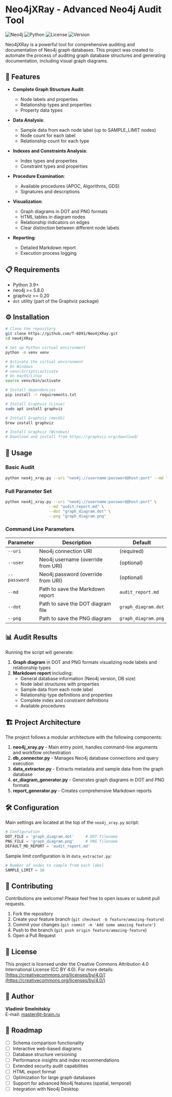 # Neo4jXRay - Advanced Neo4j Audit Tool

![Neo4j](https://img.shields.io/badge/Neo4j-4581C3?style=for-the-badge&logo=neo4j&logoColor=white)
![Python](https://img.shields.io/badge/Python-3776AB?style=for-the-badge&logo=python&logoColor=white)
![License](https://img.shields.io/badge/License-CC_BY_4.0-lightgrey.svg)
![Version](https://img.shields.io/badge/Version-1.0.0-blue.svg)

Neo4jXRay is a powerful tool for comprehensive auditing and documentation of Neo4j graph databases. This project was created to automate the process of auditing graph database structures and generating documentation, including visual graph diagrams.

## 🚀 Features

- **Complete Graph Structure Audit**:
  - Node labels and properties
  - Relationship types and properties
  - Property data types
  
- **Data Analysis**:
  - Sample data from each node label (up to SAMPLE_LIMIT nodes)
  - Node count for each label
  - Relationship count for each type
  
- **Indexes and Constraints Analysis**:
  - Index types and properties
  - Constraint types and properties
  
- **Procedure Examination**:
  - Available procedures (APOC, Algorithms, GDS)
  - Signatures and descriptions
  
- **Visualization**:
  - Graph diagrams in DOT and PNG formats
  - HTML tables in diagram nodes
  - Relationship indicators on edges
  - Clear distinction between different node labels
  
- **Reporting**:
  - Detailed Markdown report
  - Execution process logging

## 📋 Requirements

- Python 3.9+
- neo4j >= 5.8.0
- graphviz >= 0.20
- `dot` utility (part of the Graphviz package)

## ⚙️ Installation

```bash
# Clone the repository
git clone https://github.com/T-6891/Neo4jXRay.git
cd neo4jXRay

# Set up Python virtual environment
python -m venv venv

# Activate the virtual environment
# On Windows
# venv\Scripts\activate
# On macOS/Linux
source venv/bin/activate

# Install dependencies
pip install -r requirements.txt

# Install Graphviz (Linux)
sudo apt install graphviz

# Install Graphviz (macOS)
brew install graphviz

# Install Graphviz (Windows)
# Download and install from https://graphviz.org/download/
```

## 🔧 Usage

### Basic Audit

```bash
python neo4j_xray.py --uri "neo4j://username:password@host:port" --md "audit_report.md"
```

### Full Parameter Set

```bash
python neo4j_xray.py --uri "neo4j://username:password@host:port" \
                   --md "audit_report.md" \
                   --dot "graph_diagram.dot" \
                   --png "graph_diagram.png"
```

### Command Line Parameters

| Parameter | Description | Default |
|---------|------------|---------|
| `--uri` | Neo4j connection URI | (required) |
| `--user` | Neo4j username (override from URI) | (optional) |
| `--password` | Neo4j password (override from URI) | (optional) |
| `--md` | Path to save the Markdown report | `audit_report.md` |
| `--dot` | Path to save the DOT diagram file | `graph_diagram.dot` |
| `--png` | Path to save the PNG diagram | `graph_diagram.png` |

## 📊 Audit Results

Running the script will generate:

1. **Graph diagram** in DOT and PNG formats visualizing node labels and relationship types
2. **Markdown report** including:
   - General database information (Neo4j version, DB size)
   - Node label structures with properties
   - Sample data from each node label
   - Relationship type definitions and properties
   - Complete index and constraint definitions
   - Available procedures

## 🏗️ Project Architecture

The project follows a modular architecture with the following components:

1. **neo4j_xray.py** - Main entry point, handles command-line arguments and workflow orchestration
2. **db_connector.py** - Manages Neo4j database connections and query execution
3. **data_extractor.py** - Extracts metadata and sample data from the graph database
4. **er_diagram_generator.py** - Generates graph diagrams in DOT and PNG formats
5. **report_generator.py** - Creates comprehensive Markdown reports

## 🛠️ Configuration

Main settings are located at the top of the `neo4j_xray.py` script:

```python
# Configuration
DOT_FILE = 'graph_diagram.dot'     # DOT filename
PNG_FILE = 'graph_diagram.png'     # PNG filename
DEFAULT_MD_REPORT = 'audit_report.md'
```

Sample limit configuration is in `data_extractor.py`:

```python
# Number of nodes to sample from each label
SAMPLE_LIMIT = 10
```

## 🤝 Contributing

Contributions are welcome! Please feel free to open issues or submit pull requests.

1. Fork the repository
2. Create your feature branch (`git checkout -b feature/amazing-feature`)
3. Commit your changes (`git commit -m 'Add some amazing feature'`)
4. Push to the branch (`git push origin feature/amazing-feature`)
5. Open a Pull Request

## 📄 License

This project is licensed under the Creative Commons Attribution 4.0 International License (CC BY 4.0).
For more details: [https://creativecommons.org/licenses/by/4.0/](https://creativecommons.org/licenses/by/4.0/)


## 👤 Author

**Vladimir Smelnitskiy**  
E-mail: master@t-brain.ru


## 📌 Roadmap

- [ ] Schema comparison functionality
- [ ] Interactive web-based diagrams
- [ ] Database structure versioning
- [ ] Performance insights and index recommendations
- [ ] Extended security audit capabilities
- [ ] HTML export format
- [ ] Optimization for large graph databases
- [ ] Support for advanced Neo4j features (spatial, temporal)
- [ ] Integration with Neo4j Desktop
